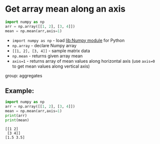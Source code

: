 # Get array mean along an axis

```python
import numpy as np
arr = np.array([[1, 2], [3, 4]])
mean = np.mean(arr,axis=1)
```

- `import numpy as np` - load [lib:Numpy module](/python-numpy/how-to-install-python-numpy-lib) for Python
- `np.array` - declare Numpy array
- `[[1, 2], [3, 4]]` - sample matrix data
- `np.mean` - returns given array mean
- `axis=1` - returns array of mean values along horizontal axis (use `axis=0` to get mean values along vertical axis)

group: aggregates

## Example: 
```python
import numpy as np
arr = np.array([[1, 2], [3, 4]])
mean = np.mean(arr,axis=1)
print(arr)
print(mean)
```
```
[[1 2]
 [3 4]]
[1.5 3.5]

```

